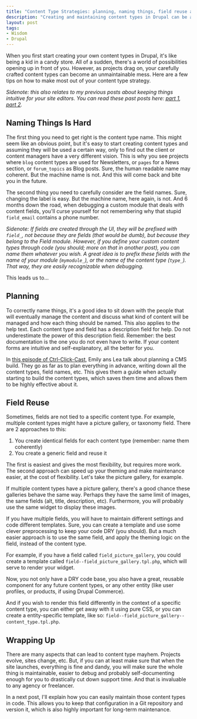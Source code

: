 ```yaml
---
title: "Content Type Strategies: planning, naming things, field reuse and DRY theming"
description: "Creating and maintaining content types in Drupal can be a challenge and get overwhelming. Here are a few tips based on my experience."
layout: post
tags:
- Wisdom
- Drupal
---
```


When you first start creating your own content types in Drupal, it's like being a kid in a candy store. All of a sudden, there's a world of possibilities opening up in front of you. However, as projects drag on, your carefully crafted content types can become an unmaintainable mess. Here are a few tips on how to make most out of your content type strategy.

*Sidenote: this also relates to my previous posts about keeping things intuitive for your site editors. You can read these past posts here: [part 1](/lore/2015/03/11/take-your-editors-ux-to-the-next-level-part-1/), [part 2](/lore/2015/03/18/take-your-editors-ux-to-the-next-level-part-2/).*

## Naming Things Is Hard

The first thing you need to get right is the content type name. This might seem like an obvious point, but it's easy to start creating content types and assuming they will be used a certain way, only to find out the client or content managers have a very different vision. This is why you see projects where `blog` content types are used for Newsletters, or `pages` for a News section, or `forum_topics` as Blog posts. Sure, the human readable name may coherent. But the machine name is not. And this will come back and bite you in the future.

The second thing you need to carefully consider are the field names. Sure, changing the label is easy. But the machine name, here again, is not. And 6 months down the road, when debugging a custom module that deals with content fields, you'll curse yourself for not remembering why that stupid `field_email` contains a phone number.

*Sidenote: If fields are created through the UI, they will be prefixed with `field_`, not because they are fields (that would be dumb), but because they belong to the Field module. However, if you define your custom content types through code (you should; more on that in another post), you can name them whatever you wish. A great idea is to prefix these fields with the name of your module (`mymodule_`), or the name of the content type (`type_`). That way, they are easily recognizable when debugging.*

This leads us to...

## Planning

To correctly name things, it's a good idea to sit down with the people that will eventually manage the content and discuss what kind of content will be managed and how each thing should be named. This also applies to the help text. Each content type and field has a description field for help. Do not underestimate the power of this description field. Remember: the best documentation is the one you do not even have to write. If your content forms are intuitive and self-explanatory, all the better for you.

In [this episode of Ctrl-Click-Cast](), Emily ans Lea talk about planning a CMS build. They go as far as to plan everything in advance, writing down all the content types, field names, etc. This gives them a guide when actually starting to build the content types, which saves them time and allows them to be highly effective about it.

## Field Reuse

Sometimes, fields are not tied to a specific content type. For example, multiple content types might have a picture gallery, or taxonomy field. There are 2 approaches to this:

1. You create identical fields for each content type (remember: name them coherently)
2. You create a generic field and reuse it

The first is easiest and gives the most flexibility, but requires more work. The second approach can speed up your theming and make maintenance easier, at the cost of flexibility. Let's take the picture gallery, for example.

If multiple content types have a picture gallery, there's a good chance these galleries behave the same way. Perhaps they have the same limit of images, the same fields (alt, title, description,  etc). Furthermore, you will probably use the same widget to display these images.

If you have multiple fields, you will have to maintain different settings and code different templates. Sure, you can create a template and use some clever preprocessing to keep your code DRY (you should). But a much easier approach is to use the same field, and apply the theming logic on the field, instead of the content type.

For example, if you have a field called `field_picture_gallery`, you could create a template called `field--field_picture_gallery.tpl.php`, which will serve to render your widget.

Now, you not only have a DRY code base, you also have a great, reusable component for any future content types, or any other entity (like user profiles, or products, if using Drupal Commerce).

And if you wish to render this field differently in the context of a specific content type, you can either get away with it using pure CSS, or you can create a entity-specific template, like so: `field--field_picture_gallery--content_type.tpl.php`.

## Wrapping Up

There are many aspects that can lead to content type mayhem. Projects evolve, sites change, etc. But, if you can at least make sure that when the site launches, everything is fine and dandy, you will make sure the whole thing is maintainable, easier to debug and probably self-documenting enough for you to drastically cut down support time. And that is invaluable to any agency or freelancer.

In a next post, I'll explain how you can easily maintain those content types in code. This allows you to keep that configuration in a Git repository and version it, which is also highly important for long-term maintenance.
